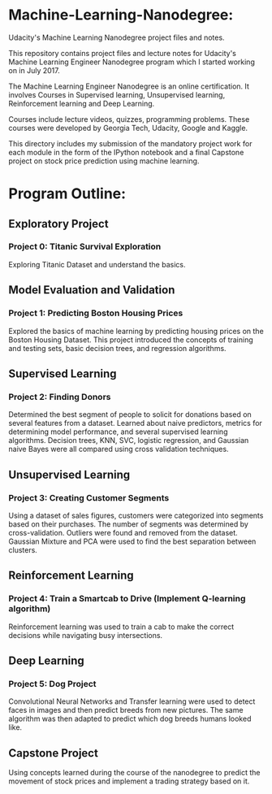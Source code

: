 # Machine-Learning-Nanodegree:
Udacity's Machine Learning Nanodegree project files and notes.

This repository contains project files and lecture notes for Udacity's Machine Learning Engineer Nanodegree program which I started working on in July 2017.

The Machine Learning Engineer Nanodegree is an online certification. It involves Courses in Supervised learning, Unsupervised learning, Reinforcement learning and Deep Learning.

Courses include lecture videos, quizzes, programming problems. These courses were developed by Georgia Tech, Udacity, Google and Kaggle.

This directory includes my submission of the mandatory project work for each module in the form of the IPython notebook and a final Capstone project on stock price prediction using machine learning.

# Program Outline:

## Exploratory Project
### Project 0: Titanic Survival Exploration
Exploring Titanic Dataset and understand the basics.

## Model Evaluation and Validation
### Project 1: Predicting Boston Housing Prices
Explored the basics of machine learning by predicting housing prices on the Boston Housing Dataset. This project introduced the concepts of training and testing sets, basic decision trees, and regression algorithms.

## Supervised Learning
### Project 2: Finding Donors
Determined the best segment of people to solicit for donations based on several features from a dataset. Learned about naive predictors, metrics for determining model performance, and several supervised learning algorithms. Decision trees, KNN, SVC, logistic regression, and Gaussian naive Bayes were all compared using cross validation techniques.

## Unsupervised Learning
### Project 3: Creating Customer Segments
Using a dataset of sales figures, customers were categorized into segments based on their purchases. The number of segments was determined by cross-validation. Outliers were found and removed from the dataset. Gaussian Mixture and PCA were used to find the best separation between clusters.

## Reinforcement Learning
### Project 4: Train a Smartcab to Drive (Implement Q-learning algorithm)
Reinforcement learning was used to train a cab to make the correct decisions while navigating busy intersections.

## Deep Learning
### Project 5: Dog Project
Convolutional Neural Networks and Transfer learning were used to detect faces in images and then predict breeds from new pictures. The same algorithm was then adapted to predict which dog breeds humans looked like.

## Capstone Project
Using concepts learned during the course of the nanodegree to predict the movement of stock prices and implement a trading strategy based on it.

